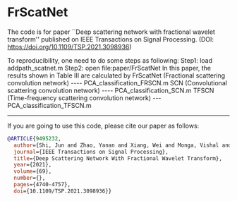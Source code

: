 # FrScatNet
The code is for paper ``Deep scattering network with fractional wavelet transform'' published on IEEE Transactions on Signal Processing. (DOI: https://doi.org/10.1109/TSP.2021.3098936)

To reproducibility, one need to do some steps as following:
Step1: load addpath_scatnet.m
Step2: open file:paper/FrScatNet
In this paper, the results shown in Table III are calculated by
FrScatNet (Fractional scattering convolution network) ---- PCA_classification_FRSCN.m
SCN (Convolutional scattering convolution network) ---- PCA_classification_SCN.m
TFSCN (Time-frequency scattering convolution network) --- PCA_classification_TFSCN.m


-----------------------------------------------------------------------------------
If you are going to use this code, please cite our paper as follows:

```bibtex
@ARTICLE{9495232,
  author={Shi, Jun and Zhao, Yanan and Xiang, Wei and Monga, Vishal and Liu, Xiaoping and Tao, Ran},
  journal={IEEE Transactions on Signal Processing}, 
  title={Deep Scattering Network With Fractional Wavelet Transform}, 
  year={2021},
  volume={69},
  number={},
  pages={4740-4757},
  doi={10.1109/TSP.2021.3098936}}
